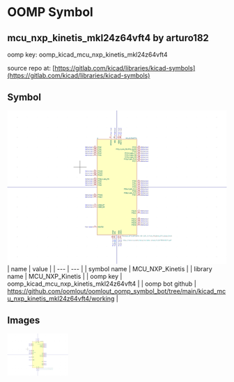 # OOMP Symbol  
## mcu_nxp_kinetis_mkl24z64vft4  by arturo182  
  
oomp key: oomp_kicad_mcu_nxp_kinetis_mkl24z64vft4  
  
source repo at: [https://gitlab.com/kicad/libraries/kicad-symbols](https://gitlab.com/kicad/libraries/kicad-symbols)  
## Symbol  
  
[![working.png](working_600.png)](working.png)  
| name | value | 
| --- | --- | 
| symbol name | MCU_NXP_Kinetis | 
| library name | MCU_NXP_Kinetis | 
| oomp key | oomp_kicad_mcu_nxp_kinetis_mkl24z64vft4 | 
| oomp bot github | https://github.com/oomlout/oomlout_oomp_symbol_bot/tree/main/kicad_mcu_nxp_kinetis_mkl24z64vft4/working | 
## Images  
  
[![working.png](working_140.png)](working.png)  
